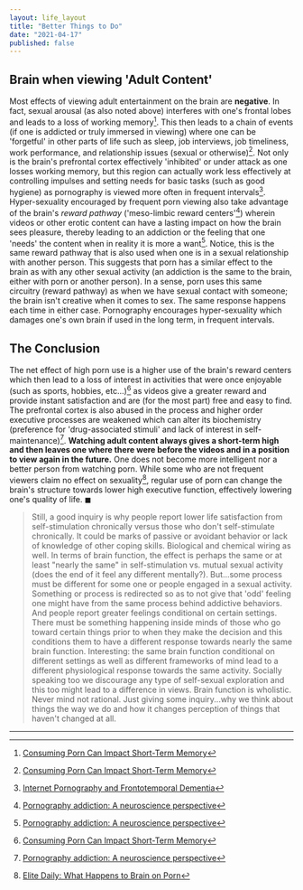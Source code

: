 ```yaml
---
layout: life_layout
title: "Better Things to Do"
date: "2021-04-17"
published: false
---
```


## Brain when viewing 'Adult Content'

Most effects of viewing adult entertainment on the brain are **negative**. In fact, sexual arousal (as also noted above) interferes with one's frontal lobes and leads to a loss of working memory[^2]. This then leads to a chain of events (if one is addicted or truly immersed in viewing) where one can be 'forgetful' in other parts of life such as sleep, job interviews, job timeliness, work performance, and relationship issues (sexual or otherwise)[^2]. Not only is the brain's prefrontal cortex effectively 'inhibited' or under attack as one losses working memory, but this region can actually work less effectively at controlling impulses and setting needs for basic tasks (such as good hygiene) as pornography is viewed more often in frequent intervals[^4]. Hyper-sexuality encouraged by frequent porn viewing also take advantage of the brain's *reward pathway* ('meso-limbic reward centers'[^3]) wherein videos or other erotic content can have a lasting impact on how the brain sees pleasure, thereby leading to an addiction or the feeling that one 'needs' the content when in reality it is more a want[^3]. Notice, this is the same reward pathway that is also used when one is in a sexual relationship with another person. This suggests that porn has a similar effect to the brain as with any other sexual activity (an addiction is the same to the brain, either with porn or another person). In a sense, porn uses this same circuitry (reward pathway) as when we have sexual contact with someone; the brain isn't creative when it comes to sex. The same response happens each time in either case. Pornography encourages hyper-sexuality which damages one's own brain if used in the long term, in frequent intervals.

## The Conclusion

The net effect of high porn use is a higher use of the brain's reward centers which then lead to a loss of interest in activities that were once enjoyable (such as sports, hobbies, etc...)[^2] as videos give a greater reward and provide instant satisfaction and are (for the most part) free and easy to find. The prefrontal cortex is also abused in the process and higher order executive processes are weakened which can alter its biochemistry (preference for 'drug-associated stimuli' and lack of interest in self-maintenance)[^3]. **Watching adult content always gives a short-term high and then leaves one where there were before the videos and in a position to view again in the future.** One does not become more intelligent nor a better person from watching porn. While some who are not frequent viewers claim no effect on sexuality[^1], regular use of porn can change the brain's structure towards lower high executive function, effectively lowering one's quality of life. $\blacksquare$

> Still, a good inquiry is why people report lower life satisfaction from self-stimulation chronically versus those who don't self-stimulate chronically. It could be marks of passive or avoidant behavior or lack of knowledge of other coping skills. Biological and chemical wiring as well. In terms of brain function, the effect is perhaps the same or at least "nearly the same" in self-stimulation vs. mutual sexual activity (does the end of it feel any different mentally?). But...some process must be different for some one or people engaged in a sexual activity. Something or process is redirected so as to not give that 'odd' feeling one might have from the same process behind addictive behaviors. And people report greater feelings conditional on certain settings. There must be something happening inside minds of those who go toward certain things prior to when they make the decision and this conditions them to have a different response towards nearly the same brain function. Interesting: the same brain function conditional on different settings as well as different frameworks of mind lead to a different physiological response towards the same activity. Socially speaking too we discourage any type of self-sexual exploration and this too might lead to a difference in views. Brain function is wholistic. Never mind not rational. Just giving some inquiry...why we think about things the way we do and how it changes perception of things that haven't changed at all.

---

[^1]: [Elite Daily: What Happens to Brain on Porn](https://www.elitedaily.com/p/heres-what-happens-in-your-brain-when-you-watch-porn-18760967)
[^2]: [Consuming Porn Can Impact Short-Term Memory](https://fightthenewdrug.org/researchers-watching-porn-hurts-your-brain-and-contributes-to-forgetfulness/)
[^3]: [Pornography addiction: A neuroscience perspective](https://www.ncbi.nlm.nih.gov/pmc/articles/PMC3050060/)
[^4]: [Internet Pornography and Frontotemporal Dementia](https://neuro.psychiatryonline.org/doi/full/10.1176/jnp.23.2.jnpe3)
